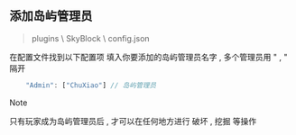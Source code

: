 ## 添加岛屿管理员

> plugins \ SkyBlock \ config.json

在配置文件找到以下配置项 填入你要添加的岛屿管理员名字 , 多个管理员用 " , " 隔开

```javascript
    "Admin": ["ChuXiao"] // 岛屿管理员
```

> [!NOTE]
> 只有玩家成为岛屿管理员后 , 才可以在任何地方进行 破坏 , 挖掘 等操作
